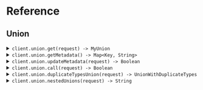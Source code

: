 # Reference
## Union
<details><summary><code>client.union.get(request) -> MyUnion</code></summary>
<dl>
<dd>

#### 🔌 Usage

<dl>
<dd>

<dl>
<dd>

```java
client.union().get(
    MyUnion.of("string")
);
```
</dd>
</dl>
</dd>
</dl>

#### ⚙️ Parameters

<dl>
<dd>

<dl>
<dd>

**request:** `MyUnion` 
    
</dd>
</dl>
</dd>
</dl>


</dd>
</dl>
</details>

<details><summary><code>client.union.getMetadata() -> Map&lt;Key, String&gt;</code></summary>
<dl>
<dd>

#### 🔌 Usage

<dl>
<dd>

<dl>
<dd>

```java
client.union().getMetadata();
```
</dd>
</dl>
</dd>
</dl>


</dd>
</dl>
</details>

<details><summary><code>client.union.updateMetadata(request) -> Boolean</code></summary>
<dl>
<dd>

#### 🔌 Usage

<dl>
<dd>

<dl>
<dd>

```java
client.union().updateMetadata(
    MetadataUnion.of(
        Optional.of(
            new HashMap<String, Object>() {{
                put("string", new 
                HashMap<String, Object>() {{put("key", "value");
                }});
            }}
        )
    )
);
```
</dd>
</dl>
</dd>
</dl>

#### ⚙️ Parameters

<dl>
<dd>

<dl>
<dd>

**request:** `MetadataUnion` 
    
</dd>
</dl>
</dd>
</dl>


</dd>
</dl>
</details>

<details><summary><code>client.union.call(request) -> Boolean</code></summary>
<dl>
<dd>

#### 🔌 Usage

<dl>
<dd>

<dl>
<dd>

```java
client.union().call(
    Request
        .builder()
        .union(
            MetadataUnion.of(
                Optional.of(
                    new HashMap<String, Object>() {{
                        put("string", new 
                        HashMap<String, Object>() {{put("key", "value");
                        }});
                    }}
                )
            )
        )
        .build()
);
```
</dd>
</dl>
</dd>
</dl>

#### ⚙️ Parameters

<dl>
<dd>

<dl>
<dd>

**request:** `Request` 
    
</dd>
</dl>
</dd>
</dl>


</dd>
</dl>
</details>

<details><summary><code>client.union.duplicateTypesUnion(request) -> UnionWithDuplicateTypes</code></summary>
<dl>
<dd>

#### 🔌 Usage

<dl>
<dd>

<dl>
<dd>

```java
client.union().duplicateTypesUnion(
    UnionWithDuplicateTypes.of("string")
);
```
</dd>
</dl>
</dd>
</dl>

#### ⚙️ Parameters

<dl>
<dd>

<dl>
<dd>

**request:** `UnionWithDuplicateTypes` 
    
</dd>
</dl>
</dd>
</dl>


</dd>
</dl>
</details>

<details><summary><code>client.union.nestedUnions(request) -> String</code></summary>
<dl>
<dd>

#### 🔌 Usage

<dl>
<dd>

<dl>
<dd>

```java
client.union().nestedUnions(
    NestedUnionRoot.of("string")
);
```
</dd>
</dl>
</dd>
</dl>

#### ⚙️ Parameters

<dl>
<dd>

<dl>
<dd>

**request:** `NestedUnionRoot` 
    
</dd>
</dl>
</dd>
</dl>


</dd>
</dl>
</details>
